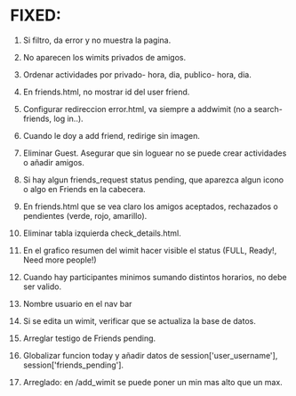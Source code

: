 # FIXED:

1. Si filtro, da error y no muestra la pagina.
2. No aparecen los wimits privados de amigos.
3. Ordenar actividades por privado- hora, dia, publico- hora, dia.
4. En friends.html, no mostrar id del user friend.
5. Configurar redireccion error.html, va siempre a addwimit (no a search-friends, log in..).

6. Cuando le doy a add friend, redirige sin imagen.
7. Eliminar Guest. Asegurar que sin loguear no se puede crear actividades o añadir amigos.
8. Si hay algun friends_request status pending, que aparezca algun icono o algo en Friends en la cabecera.
9. En friends.html que se vea claro los amigos aceptados, rechazados o pendientes (verde, rojo, amarillo).
10. Eliminar tabla izquierda check_details.html.
11. En el grafico resumen del wimit hacer visible el status (FULL, Ready!, Need more people!)
12. Cuando hay participantes minimos sumando distintos horarios, no debe ser valido.
13. Nombre usuario en el nav bar

14. Si se edita un wimit, verificar que se actualiza la base de datos.
15. Arreglar testigo de Friends pending.
16. Globalizar funcion today y añadir datos de session['user_username'], session['friends_pending'].
17. Arreglado: en /add_wimit se puede poner un min mas alto que un max.